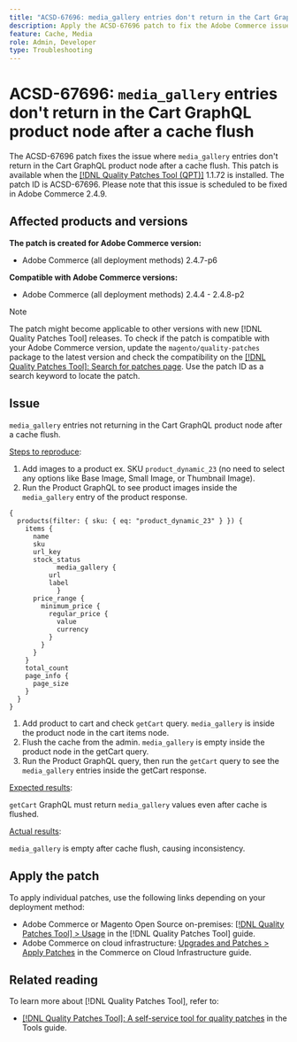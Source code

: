 ```yaml
---
title: "ACSD-67696: media_gallery entries don't return in the Cart GraphQL product node after a cache flush"
description: Apply the ACSD-67696 patch to fix the Adobe Commerce issue where media_gallery entries don't return in the Cart GraphQL product node after a cache flush.
feature: Cache, Media
role: Admin, Developer
type: Troubleshooting
---
```


# ACSD-67696: `media_gallery` entries don't return in the Cart GraphQL product node after a cache flush

The ACSD-67696 patch fixes the issue where `media_gallery` entries don't return in the Cart GraphQL product node after a cache flush. This patch is available when the [[!DNL Quality Patches Tool (QPT)]](/help/tools/quality-patches-tool/quality-patches-tool-to-self-serve-quality-patches.md) 1.1.72 is installed. The patch ID is ACSD-67696. Please note that this issue is scheduled to be fixed in Adobe Commerce 2.4.9.

## Affected products and versions

**The patch is created for Adobe Commerce version:**

* Adobe Commerce (all deployment methods) 2.4.7-p6

**Compatible with Adobe Commerce versions:**

* Adobe Commerce (all deployment methods) 2.4.4 - 2.4.8-p2

>[!NOTE]
>
>The patch might become applicable to other versions with new [!DNL Quality Patches Tool] releases. To check if the patch is compatible with your Adobe Commerce version, update the `magento/quality-patches` package to the latest version and check the compatibility on the [[!DNL Quality Patches Tool]: Search for patches page](https://experienceleague.adobe.com/tools/commerce-quality-patches/index.html). Use the patch ID as a search keyword to locate the patch.

## Issue

`media_gallery` entries not returning in the Cart GraphQL product node after a cache flush.

<u>Steps to reproduce</u>:

1. Add images to a product ex. SKU `product_dynamic_23` (no need to select any options like Base Image, Small Image, or Thumbnail Image).
1. Run the Product GraphQL to see product images inside the `media_gallery` entry of the product response.

  ```
  {
    products(filter: { sku: { eq: "product_dynamic_23" } }) {
      items {
        name
        sku
        url_key
        stock_status
			  media_gallery {
            url
            label
			  }
        price_range {
          minimum_price {
            regular_price {
              value
              currency
            }
          }
        }
      }
      total_count
      page_info {
        page_size
      }
    }
  }
  ```

1. Add product to cart and check `getCart` query. `media_gallery` is inside the product node in the cart items node.
1. Flush the cache from the admin. `media_gallery` is empty inside the product node in the getCart query.
1. Run the Product GraphQL query, then run the `getCart` query to see the `media_gallery` entries inside the getCart response.

<u>Expected results</u>:

`getCart` GraphQL must return `media_gallery` values even after cache is flushed.

<u>Actual results</u>:

`media_gallery` is empty after cache flush, causing inconsistency.

## Apply the patch

To apply individual patches, use the following links depending on your deployment method:

* Adobe Commerce or Magento Open Source on-premises: [[!DNL Quality Patches Tool] > Usage](/help/tools/quality-patches-tool/usage.md) in the [!DNL Quality Patches Tool] guide.
* Adobe Commerce on cloud infrastructure: [Upgrades and Patches > Apply Patches](https://experienceleague.adobe.com/docs/commerce-cloud-service/user-guide/develop/upgrade/apply-patches.html) in the Commerce on Cloud Infrastructure guide.

## Related reading

To learn more about [!DNL Quality Patches Tool], refer to:

* [[!DNL Quality Patches Tool]: A self-service tool for quality patches](/help/tools/quality-patches-tool/quality-patches-tool-to-self-serve-quality-patches.md) in the Tools guide.
